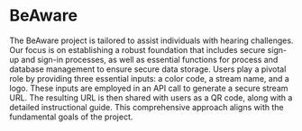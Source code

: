 # BeAware
The BeAware project is tailored to assist individuals with hearing challenges. Our focus is on establishing a robust foundation that includes secure sign-up and sign-in processes, as well as essential functions for process and database management to ensure secure data storage. Users play a pivotal role by providing three essential inputs: a color code, a stream name, and a logo. These inputs are employed in an API call to generate a secure stream URL. The resulting URL is then shared with users as a QR code, along with a detailed instructional guide. This comprehensive approach aligns with the fundamental goals of the project. 
